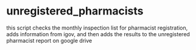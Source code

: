 # unregistered_pharmacists
this script checks the monthly inspection list for pharmacist registration, adds information from igov, and then adds the results to the unregistered pharmacist report on google drive